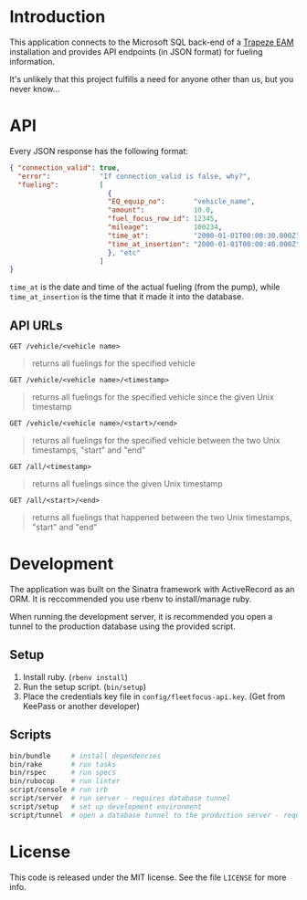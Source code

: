 Introduction
============
This application connects to the Microsoft SQL back-end of a [Trapeze EAM][1]
installation and provides API endpoints (in JSON format) for fueling
information.

It's unlikely that this project fulfills a need for anyone other than us, but
you never know...

API
===
Every JSON response has the following format:

```json
{ "connection_valid": true,
  "error":            "If connection_valid is false, why?",
  "fueling":          [
                        {
                        "EQ_equip_no":       "vehicle_name",
                        "amount":            10.0,
                        "fuel_focus_row_id": 12345,
                        "mileage":           100234,
                        "time_at":           "2000-01-01T00:00:30.000Z",
                        "time_at_insertion": "2000-01-01T00:00:40.000Z"
                        }, "etc"
                      ]
}
```

`time_at` is the date and time of the actual fueling (from the pump), while
`time_at_insertion` is the time that it made it into the database.

API URLs
--------
`GET /vehicle/<vehicle name>`
> returns all fuelings for the specified vehicle

`GET /vehicle/<vehicle name>/<timestamp>`
> returns all fuelings for the specified vehicle since the given Unix
> timestamp

`GET /vehicle/<vehicle name>/<start>/<end>`
> returns all fuelings for the specified vehicle between the two Unix
> timestamps, "start" and "end"

`GET /all/<timestamp>`
> returns all fuelings since the given Unix timestamp

`GET /all/<start>/<end>`
> returns all fuelings that happened between the two Unix timestamps, "start"
> and "end"

Development
===========
The application was built on the Sinatra framework with ActiveRecord as an ORM. It is reccommended you use rbenv to
install/manage ruby.

When running the development server, it is recommended you open a tunnel to the production database using the provided
script.

Setup
-----
1) Install ruby. (`rbenv install`)
2) Run the setup script. (`bin/setup`)
3) Place the credentials key file in `config/fleetfocus-api.key`. (Get from KeePass or another developer)

Scripts
-------
```bash
bin/bundle     # install dependencies
bin/rake       # run tasks
bin/rspec      # run specs
bin/rubocop    # run linter
script/console # run irb
script/server  # run server - requires database tunnel
script/setup   # set up development environment
script/tunnel  # open a database tunnel to the production server - requires ssh access, vpn connection, credentials key
```

License
=======
This code is released under the MIT license.  See the file `LICENSE` for more info.

[1]: http://www.trapezegroup.com/enterprise-asset-management
[2]: http://bundler.io/
[3]: http://www.sinatrarb.com/
[4]: http://rack.github.io/

